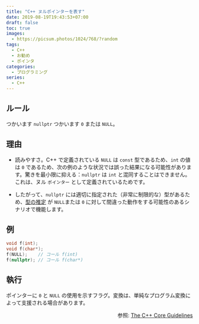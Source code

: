```yaml
---
title: "C++ ヌルポインターを表す"
date: 2019-08-19T19:43:53+07:00
draft: false
toc: true
images:
  - https://picsum.photos/1024/768/?random
tags: 
  - C++
  - お勧め
  - ポインタ
categories:
  - プログラミング
series:
  - C++
---
```


## ルール

つかいます `nullptr` つかいます `0` または `NULL`。

## 理由

- 読みやすさ。C++ で定義されている `NULL` は `const` 型であるため、`int` の値は `0` であるため、次の例のような状況では誤った結果になる可能性があります。驚きを最小限に抑える：`nullptr` は `int` と混同することはできません。これは、ヌル `ポインター` として定義されているためです。

- したがって、`nullptr` には適切に指定された（非常に制限的な）型があるため、[型の推定](https://www.modernescpp.com/index.php/c-insights-type-deduction) が `NULL`または `0` に対して間違った動作をする可能性のあるシナリオで機能します。

## 例

```C++
void f(int);
void f(char*);
f(NULL);    // コール f(int)
f(nullptr); // コール f(char*)
```

## 執行

ポインターに `0` と `NULL` の使用を示すフラグ。変換は、単純なプログラム変換によって支援される場合があります。

<p align="right">参照:
<a href="http://isocpp.github.io/CppCoreGuidelines/CppCoreGuidelines">
The C++ Core Guidelines
</a>
</p>